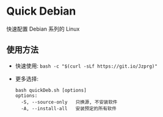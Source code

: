 # Quick Debian

快速配置 Debian 系列的 Linux

## 使用方法

- 快速使用: ```bash -c "$(curl -sLf https://git.io/Jzprg)"```

- 更多选择:

  ```shell
  bash quickDeb.sh [options]
  options:
    -S, --source-only	只换源, 不安装软件
    -A, --install-all	安装预定的所有软件
  ```

